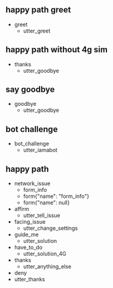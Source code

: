 ## happy path greet
* greet
  - utter_greet

## happy path without 4g sim
* thanks
  - utter_goodbye

## say goodbye
* goodbye
  - utter_goodbye

## bot challenge
* bot_challenge
  - utter_iamabot

## happy path
* network_issue
  - form_info
  - form{"name": "form_info"}
  - form{"name": null}
* affirm
  - utter_tell_issue
* facing_issue
  - utter_change_settings
* guide_me
  - utter_solution
* have_to_do
  - utter_solution_4G
* thanks
  - utter_anything_else
* deny
* utter_thanks